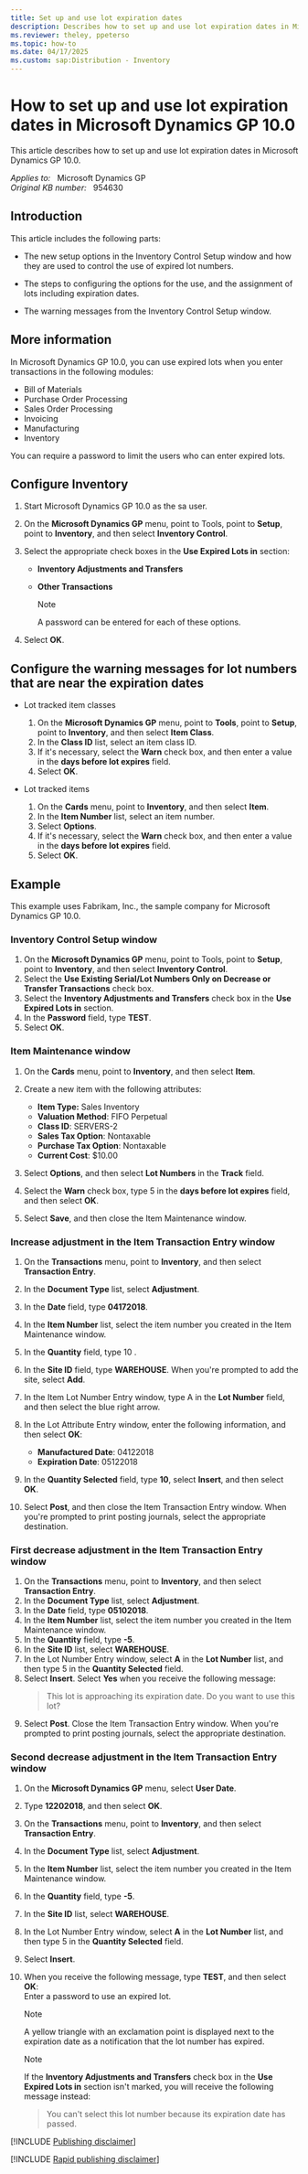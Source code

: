 ```yaml
---
title: Set up and use lot expiration dates
description: Describes how to set up and use lot expiration dates in Microsoft Dynamics GP 10.0.
ms.reviewer: theley, ppeterso
ms.topic: how-to
ms.date: 04/17/2025
ms.custom: sap:Distribution - Inventory
---
```

# How to set up and use lot expiration dates in Microsoft Dynamics GP 10.0

This article describes how to set up and use lot expiration dates in Microsoft Dynamics GP 10.0.

_Applies to:_ &nbsp; Microsoft Dynamics GP  
_Original KB number:_ &nbsp; 954630

## Introduction

This article includes the following parts:

- The new setup options in the Inventory Control Setup window and how they are used to control the use of expired lot numbers.

- The steps to configuring the options for the use, and the assignment of lots including expiration dates.

- The warning messages from the Inventory Control Setup window.

## More information

In Microsoft Dynamics GP 10.0, you can use expired lots when you enter transactions in the following modules:

- Bill of Materials
- Purchase Order Processing
- Sales Order Processing
- Invoicing
- Manufacturing
- Inventory

You can require a password to limit the users who can enter expired lots.

## Configure Inventory

1. Start Microsoft Dynamics GP 10.0 as the sa user.

2. On the **Microsoft Dynamics GP** menu, point to Tools, point to **Setup**, point to **Inventory**, and then select **Inventory Control**.

3. Select the appropriate check boxes in the **Use Expired Lots in** section:

    - **Inventory Adjustments and Transfers**  
    - **Other Transactions**  

        > [!NOTE]
        > A password can be entered for each of these options.

4. Select **OK**.

## Configure the warning messages for lot numbers that are near the expiration dates

- Lot tracked item classes

    1. On the **Microsoft Dynamics GP** menu, point to **Tools**, point to **Setup**, point to **Inventory**, and then select **Item Class**.
    2. In the **Class ID** list, select an item class ID.
    3. If it's necessary, select the **Warn** check box, and then enter a value in the **days before lot expires** field.
    4. Select **OK**.

- Lot tracked items

    1. On the **Cards** menu, point to **Inventory**, and then select **Item**.
    2. In the **Item Number** list, select an item number.
    3. Select **Options**.
    4. If it's necessary, select the **Warn** check box, and then enter a value in the **days before lot expires** field.
    5. Select **OK**.

## Example

This example uses Fabrikam, Inc., the sample company for Microsoft Dynamics GP 10.0.

### Inventory Control Setup window

1. On the **Microsoft Dynamics GP** menu, point to Tools, point to **Setup**, point to **Inventory**, and then select **Inventory Control**.
2. Select the **Use Existing Serial/Lot Numbers Only on Decrease or Transfer Transactions** check box.
3. Select the **Inventory Adjustments and Transfers** check box in the **Use Expired Lots in** section.
4. In the **Password** field, type **TEST**.
5. Select **OK**.

### Item Maintenance window

1. On the **Cards** menu, point to **Inventory**, and then select **Item**.
2. Create a new item with the following attributes:

    - **Item Type:** Sales Inventory
    - **Valuation Method**: FIFO Perpetual
    - **Class ID**: SERVERS-2
    - **Sales Tax Option**: Nontaxable
    - **Purchase Tax Option**: Nontaxable
    - **Current Cost**: $10.00

3. Select **Options**, and then select **Lot Numbers** in the **Track** field.
4. Select the **Warn** check box, type 5 in the **days before lot expires** field, and then select **OK**.
5. Select **Save**, and then close the Item Maintenance window.

### Increase adjustment in the Item Transaction Entry window

1. On the **Transactions** menu, point to **Inventory**, and then select **Transaction Entry**.
2. In the **Document Type** list, select **Adjustment**.
3. In the **Date** field, type **04172018**.
4. In the **Item Number** list, select the item number you created in the Item Maintenance window.
5. In the **Quantity** field, type 10 .
6. In the **Site ID** field, type **WAREHOUSE**. When you're prompted to add the site, select **Add**.
7. In the Item Lot Number Entry window, type A in the **Lot Number** field, and then select the blue right arrow.
8. In the Lot Attribute Entry window, enter the following information, and then select **OK**:

    - **Manufactured Date**: 04122018
    - **Expiration Date**: 05122018

9. In the **Quantity Selected** field, type **10**, select **Insert**, and then select **OK**.

10. Select **Post**, and then close the Item Transaction Entry window. When you're prompted to print posting journals, select the appropriate destination.

### First decrease adjustment in the Item Transaction Entry window

1. On the **Transactions** menu, point to **Inventory**, and then select **Transaction Entry**.
2. In the **Document Type** list, select **Adjustment**.
3. In the **Date** field, type **05102018**.
4. In the **Item Number** list, select the item number you created in the Item Maintenance window.
5. In the **Quantity** field, type **-5**.
6. In the **Site ID** list, select **WAREHOUSE**.
7. In the Lot Number Entry window, select **A** in the **Lot Number** list, and then type 5 in the **Quantity Selected** field.
8. Select **Insert**. Select **Yes** when you receive the following message:  
    > This lot is approaching its expiration date. Do you want to use this lot?
9. Select **Post**. Close the Item Transaction Entry window. When you're prompted to print posting journals, select the appropriate destination.

### Second decrease adjustment in the Item Transaction Entry window

1. On the **Microsoft Dynamics GP** menu, select **User Date**.
2. Type **12202018**, and then select **OK**.
3. On the **Transactions** menu, point to **Inventory**, and then select **Transaction Entry**.
4. In the **Document Type** list, select **Adjustment**.
5. In the **Item Number** list, select the item number you created in the Item Maintenance window.
6. In the **Quantity** field, type **-5**.
7. In the **Site ID** list, select **WAREHOUSE**.
8. In the Lot Number Entry window, select **A** in the **Lot Number** list, and then type 5 in the **Quantity Selected** field.
9. Select **Insert**.
10. When you receive the following message, type **TEST**, and then select **OK**:  
    Enter a password to use an expired lot.

    > [!NOTE]
    > A yellow triangle with an exclamation point is displayed next to the expiration date as a notification that the lot number has expired.

    > [!NOTE]
    > If the **Inventory Adjustments and Transfers** check box in the **Use Expired Lots in** section isn't marked, you will receive the following message instead:

    > You can't select this lot number because its expiration date has passed.

[!INCLUDE [Publishing disclaimer](../../includes/publishing-disclaimer.md)]

[!INCLUDE [Rapid publishing disclaimer](../../includes/rapid-publishing-disclaimer.md)]
